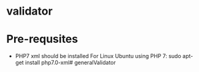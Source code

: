 # validator

# Pre-requsites
- PHP7 xml should be installed
For Linux Ubuntu using PHP 7:
sudo apt-get install php7.0-xml# generalValidator
